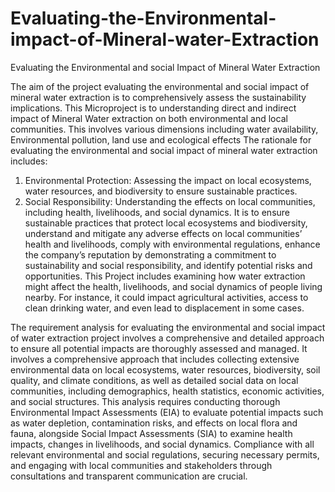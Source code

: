 # Evaluating-the-Environmental-impact-of-Mineral-water-Extraction
Evaluating the Environmental and social Impact of Mineral Water Extraction

The aim of the project evaluating the environmental and social impact of mineral water extraction is to comprehensively assess the sustainability implications. 
This Microproject is to understanding direct and indirect impact of Mineral Water extraction on both environmental and local communities. This involves various dimensions including water availability, Environmental pollution, land use and ecological effects 
The rationale for evaluating the environmental and social impact of mineral water extraction includes:
1.	Environmental Protection: Assessing the impact on local ecosystems, water resources, and biodiversity to ensure sustainable practices.
2.	Social Responsibility: Understanding the effects on local communities, including health, livelihoods, and social dynamics.
It is to ensure sustainable practices that protect local ecosystems and biodiversity, understand and mitigate any adverse effects on local communities’ health and livelihoods, comply with environmental regulations, enhance the company’s reputation by demonstrating a commitment to sustainability and social responsibility, and identify potential risks and opportunities. This Project  includes examining how water extraction might affect the health, livelihoods, and social dynamics of people living nearby. For instance, it could impact agricultural activities, access to clean drinking water, and even lead to displacement in some cases.

The requirement analysis for evaluating the environmental and social impact of water extraction project involves a comprehensive and detailed approach to ensure all potential impacts are thoroughly assessed and managed.
It involves a comprehensive approach that includes collecting extensive environmental data on local ecosystems, water resources, biodiversity, soil quality, and climate conditions, as well as detailed social data on local communities, including demographics, health statistics, economic activities, and social structures. This analysis requires conducting thorough Environmental Impact Assessments (EIA) to evaluate potential impacts such as water depletion, contamination risks, and effects on local flora and fauna, alongside Social Impact Assessments (SIA) to examine health impacts, changes in livelihoods, and social dynamics. Compliance with all relevant environmental and social regulations, securing necessary permits, and engaging with local communities and stakeholders through consultations and transparent communication are crucial.
